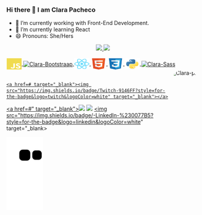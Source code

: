 ### Hi there 👋 I am Clara Pacheco


- 🔭 I’m currently working with Front-End Development.
- 🌱 I’m currently learning React
- 😄 Pronouns: She/Hers

<div align="center">
  <a href="https://github.com/Clara-Pacheco">
  <img height="180em" src="https://github-readme-stats.vercel.app/api?username=Clara-Pacheco&show_icons=true&theme=dracula&include_all_commits=true&count_private=true"/>
  <img height="180em" src="https://github-readme-stats.vercel.app/api/top-langs/?username=Clara-Pacheco&layout=compact&langs_count=7&theme=dracula"/>
</div>
  <div style="display: inline_block"><br>
  <img align="center" alt="Clara-Js" height="30" width="40" src="https://raw.githubusercontent.com/devicons/devicon/master/icons/javascript/javascript-plain.svg">
  <img align="center" alt="Clara-Bootstraap" height="30" width="40" src="https://cdn.jsdelivr.net/gh/devicons/devicon/icons/bootstrap/bootstrap-plain-wordmark.svg">
  <img align="center" alt="Clara-React" height="30" width="40" src="https://raw.githubusercontent.com/devicons/devicon/master/icons/react/react-original.svg">
  <img align="center" alt="Clara-HTML" height="30" width="40" src="https://raw.githubusercontent.com/devicons/devicon/master/icons/html5/html5-original.svg">
  <img align="center" alt="Clara-CSS" height="30" width="40" src="https://raw.githubusercontent.com/devicons/devicon/master/icons/css3/css3-original.svg">
  <img align="center" alt="Clara-Python" height="30" width="40" src="https://raw.githubusercontent.com/devicons/devicon/master/icons/python/python-original.svg">
  <img align="center" alt="Clara-Sass" height="30" width="40" src="<img src="https://cdn.jsdelivr.net/gh/devicons/devicon/icons/sass/sass-original.svg">
  <img align="right" alt="Clara-pic" height="150" style="border-radius:50px;" 
       src="https://discord.com/channels/925340711069569044/925340711543537698/925341546361012284">
</div>
  
  ##
  
  
  <div> 
 
 	<a href=# target="_blank"><img src="https://img.shields.io/badge/Twitch-9146FF?style=for-the-badge&logo=twitch&logoColor=white" target="_blank"></a>
  <a href=#" target="_blank"><img src="https://img.shields.io/badge/Discord-7289DA?style=for-the-badge&logo=discord&logoColor=white" target="_blank"></a> 
  <a href = #> <img src="https://img.shields.io/badge/-Gmail-%23333?style=for-the-badge&logo=gmail&logoColor=white" target="_blank"></a>
  <a href=# target="_blank"> <img src="https://img.shields.io/badge/-LinkedIn-%230077B5?style=for-the-badge&logo=linkedin&logoColor=white" target="_blank></a> 
 
  ![Snake animation](https://github.com/rafaballerini/rafaballerini/blob/output/github-contribution-grid-snake.svg)
 
</div>

